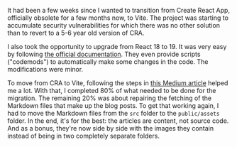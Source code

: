 It had been a few weeks since I wanted to transition from Create React App, officially obsolete for a few months now, to Vite. The project was starting to accumulate security vulnerabilities for which there was no other solution than to revert to a 5-6 year old version of CRA.

I also took the opportunity to upgrade from React 18 to 19. It was very easy by following [the official documentation]((https://react.dev/blog/2024/04/25/react-19-upgrade-guide)). They even provide scripts ("codemods") to automatically make some changes in the code. The modifications were minor.

To move from CRA to Vite, following the steps in [this Medium article]((https://adhithiravi.medium.com/migrating-from-create-react-app-to-vite-a-modern-approach-76148adb8983)) helped me a lot. With that, I completed 80% of what needed to be done for the migration. The remaining 20% was about repairing the fetching of the Markdown files that make up the blog posts. To get that working again, I had to move the Markdown files from the `src` folder to the `public/assets` folder. In the end, it's for the best: the articles are content, not source code. And as a bonus, they're now side by side with the images they contain instead of being in two completely separate folders.
